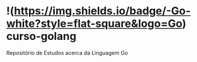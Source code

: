 # !(https://img.shields.io/badge/-Go-white?style=flat-square&logo=Go) curso-golang
Repositório de Estudos acerca da Linguagem Go

